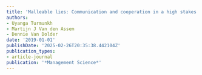 ```yaml
---
title: 'Malleable lies: Communication and cooperation in a high stakes TV game show'
authors:
- Uyanga Turmunkh
- Martijn J Van den Assem
- Dennie Van Dolder
date: '2019-01-01'
publishDate: '2025-02-26T20:35:38.442104Z'
publication_types:
- article-journal
publication: '*Management Science*'
---
```


